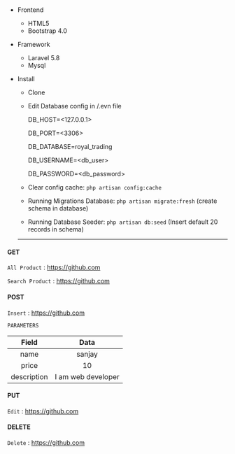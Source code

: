 # 
* Frontend 
  - HTML5
  - Bootstrap 4.0
  
* Framework
  - Laravel 5.8
  - Mysql  
  
* Install
  - Clone
  - Edit Database config in /.evn file
  
    DB_HOST=<127.0.0.1>
    
    DB_PORT=<3306>
    
    DB_DATABASE=royal_trading
    
    DB_USERNAME=<db_user>
    
    DB_PASSWORD=<db_password>
        
  - Clear config cache: ```php artisan config:cache```
  - Running Migrations Database: ```php artisan migrate:fresh``` (create schema in database)
  - Running Database Seeder: ```php artisan db:seed``` (Insert default 20 records in schema)
  
  ----  

#### GET

`All Product` : <https://github.com>


`Search Product` : <https://github.com>

#### POST

`Insert` : <https://github.com>

`PARAMETERS`

| Field   | Data  | 
| :------------: |:---------------:| 
| name       | sanjay | 
| price      | 10    |  
| description| I am web developer |  
  
#### PUT

`Edit` : <https://github.com>
  
#### DELETE

`Delete` : <https://github.com>

